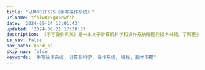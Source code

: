 ```yaml
---
title: "\U0001F525《手写操作系统》"
urlname: tfhlw8c5gubnwfsb
date: '2024-05-24 13:01:43'
updated: '2024-06-21 17:30:37'
description: 《手写操作系统》是一本关于计算机科学和操作系统编程的技术书籍。了解更多关于手写操作系统的详细信息。
is_nav: false
nav_path: hand_os
skip_nav: false
keywords: '手写操作系统, 计算机科学, 操作系统, 编程, 技术书籍'
---
```


